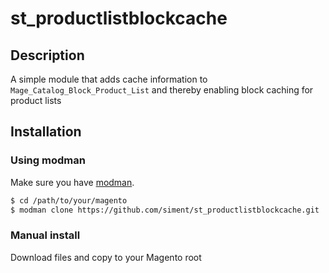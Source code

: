 # st_productlistblockcache

## Description

A simple module that adds cache information to `Mage_Catalog_Block_Product_List` and thereby enabling block caching for product lists
 
## Installation

### Using modman

Make sure you have [modman](https://github.com/colinmollenhour/modman).

```bash
$ cd /path/to/your/magento
$ modman clone https://github.com/siment/st_productlistblockcache.git
```

### Manual install

Download files and copy to your Magento root
